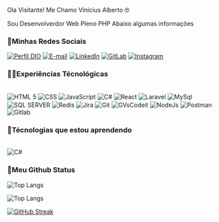Ola Visitante!
Me Chamo Vinícius Alberto 🤓

Sou Desenvolverdor Web Pleno PHP
Abaixo algumas informações

### 📲Minhas Redes Sociais 

[![Perfil DIO](https://img.shields.io/badge/-Meu%20Perfil%20na%20DIO-30A3DC?style=for-the-badge)](https://www.dio.me/users/viniciusalberto_souza)
[![E-mail](https://img.shields.io/badge/-Email-000?style=for-the-badge&logo=microsoft-outlook&logoColor=E94D5F)](mailto:viniciusalberto.souza@gmail.com)
[![LinkedIn](https://img.shields.io/badge/-LinkedIn-0366d6?style=for-the-badge&logo=linkedin&logoColor=#FFFFFF)](https://www.linkedin.com/in/vinícius-alberto-souza)
[![GitLab](https://img.shields.io/badge/GitLab-330F63?style=for-the-badge&logo=gitlab&logoColor=white)](https://gitlab.com/viniciusalberto.souza)
	[![Instagram](https://img.shields.io/badge/-Instagram-%23E4405F?style=for-the-badge&logo=instagram&logoColor=white)](https://www.instagram.com/vinyalberto/)
### 👨‍💻Experiências Técnológicas 

<div style="display: inline_block"><br/>
<img aLign="center" alt="HTML 5" src="https://img.shields.io/badge/HTML5-E34F26?style=for-the-badge&logo=html5&logoColor=white" />
<img aLign="center" alt="CSS" src="https://img.shields.io/badge/CSS3-1572B6?style=for-the-badge&logo=css3&logoColor=white" />
<img aLign="center" alt="JavaScript" src="https://img.shields.io/badge/JavaScript-323330?style=for-the-badge&logo=javascript&logoColor=F7DF1E" />
<img aLign="center" alt="C#" src="https://img.shields.io/badge/C%23-239120?style=for-the-badge&logo=c-sharp&logoColor=white" />
<img aLign="center" alt="React" src="https://img.shields.io/badge/React-20232A?style=for-the-badge&logo=react&logoColor=61DAFB" />

<img aLign="center" alt="Laravel" src="https://img.shields.io/badge/laravel-%23FF2D20.svg?style=for-the-badge&logo=laravel&logoColor=white">
<img aLign="center" alt="​MySql" src="https://img.shields.io/badge/MySQL-00000F?style=for-the-badge&logo=mysql&logoColor=white">
<img aLign="center" alt="​SQL SERVER" src="https://img.shields.io/static/v1?label=%E2%80%8B&message=SQL+SERVER&color=CC2927&style=for-the-badge&logo=microsoftsqlserver">
<img aLign="center" alt="Redis" src="https://img.shields.io/badge/redis-%23DD0031.svg?style=for-the-badge&logo=redis&logoColor=white" />
<img aLign="center" alt="Jira" src="https://img.shields.io/badge/Jira-0052CC?style=for-the-badge&logo=Jira&logoColor=white" />
<img aLign="center" alt="Git" src="https://img.shields.io/badge/GIT-E44C30?style=for-the-badge&logo=git&logoColor=white" />
<img aLign="center" alt="GVsCodeit" src="https://img.shields.io/badge/Vscode-007ACC?style=for-the-badge&logo=visual-studio-code&logoColor=white" />
<img aLign="center" alt="NodeJs" src="https://img.shields.io/badge/node.js-6DA55F?style=for-the-badge&logo=node.js&logoColor=white" />
<img aLign="center" alt="Postman" src="https://img.shields.io/badge/Postman-FF6C37.svg?style=for-the-badge&logo=Postman&logoColor=white" />
<img aLign="center" alt="Gitlab" src="https://img.shields.io/badge/GitLab-330F63?style=for-the-badge&logo=gitlab&logoColor=white" />
</div>

### 📖Técnologias que estou aprendendo

<div style="display: inline_block"><br/>
<img aLign="center" alt="C#" src="https://img.shields.io/badge/C%23-239120?style=for-the-badge&logo=c-sharp&logoColor=white" />
</div>

### 🐙Meu Github Status
![Top Langs](https://github-readme-stats-git-masterrstaa-rickstaa.vercel.app/api/top-langs/?username=SEUUSERNAME&bg_color=000&border_color=30A3DC&title_color=E94D5F&text_color=FFF)

![Top Langs](https://github-readme-stats-git-masterrstaa-rickstaa.vercel.app/api/top-langs/?username=vinialbsou&bg_color=000&border_color=30A3DC&title_color=E94D5F&text_color=FFF)

[![GitHub Streak](https://streak-stats.demolab.com/?user=vinialbsou&theme=bear&background=000&border=30A3DC&dates=FFF)](https://git.io/streak-stats)
